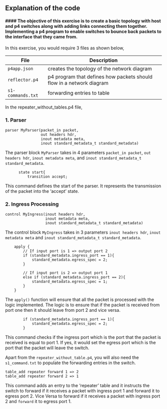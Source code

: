 ## Explanation of the code
#### #### The objective of this exercise is to create a basic topology with host and p4 switches along with adding links connecting them together. Implementing a p4 program to enable switches to bounce back packets to the interface that they came from.

In this exercise, you would require 3 files as shown below, 

| File | Description |
| --- | --- |
| `p4app.json` | creates the topology of the network diagram |
| `reflector.p4` | p4 program that defines how packets should flow in a network diagram |
| `s1-commands.txt` | forwarding entries to table |

In the repeater_without_tables.p4 file,  

### 1. Parser
```
parser MyParser(packet_in packet,
                out headers hdr,
                inout metadata meta,
                inout standard_metadata_t standard_metadata) 
```
The parser block `MyParser` takes in 4 parameters `packet_in packet`, `out headers hdr`, `inout metadata meta`, and `inout standard_metadata_t standard_metadata`. 
```
      state start{
          transition accept;
```
This command defines the start of the parser. It represents the transmission of the packet into the ‘accept’ state. 

### 2. Ingress Processing
```
control MyIngress(inout headers hdr,
                  inout metadata meta,
                  inout standard_metadata_t standard_metadata) 
```
The control block `MyIngress` takes in 3 parameters `inout headers hdr`, `inout metadata meta` and `inout standard_metadata_t standard_metadata`. 
```
    apply {
        // If input port is 1 => output port 2
        if (standard_metadata.ingress_port == 1){
            standard_metadata.egress_spec = 2;
        }

        // If input port is 2 => output port 1
        else if (standard_metadata.ingress_port == 2){
            standard_metadata.egress_spec = 1;
        }
    }
```
The `apply()` function will ensure that all the packet is processed with the logic implemented. The logic is to ensure that if the packet is received from port one then it should leave from port 2 and vice versa. 
```
        if (standard_metadata.ingress_port == 1){
            standard_metadata.egress_spec = 2;
        }

```
This command checks if the ingress port which is the port that the packet is received is equal to port 1. If yes, it would set the egress port which is the port that the packet will leave the switch. 

Apart from the `repeater_without_table.p4`, you will also need the `s1_command.txt` to populate the forwarding entries in the switch. 
```
table_add repeater forward 1 => 2
table_add repeater forward 2 => 1
```
This command adds an entry to the ‘repeater’ table and it instructs the switch to forward if it receives a packet with ingress port 1 and forward it to egress port 2. Vice Versa to forward if it receives a packet with ingress port 2 and `forward` it to egress port 1.  
